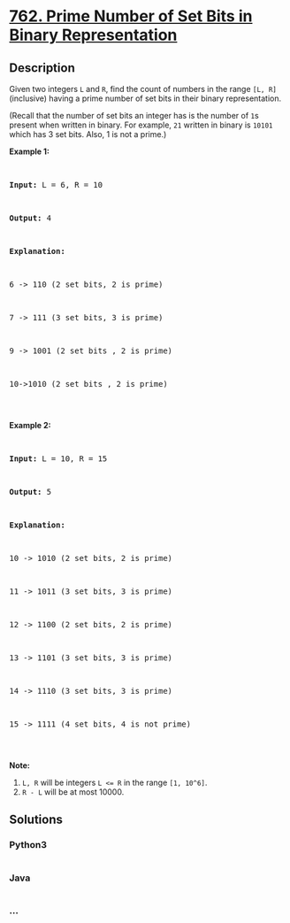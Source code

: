# [762. Prime Number of Set Bits in Binary Representation](https://leetcode.com/problems/prime-number-of-set-bits-in-binary-representation)

## Description
<p>

Given two integers <code>L</code> and <code>R</code>, find the count of numbers in the range <code>[L, R]</code> (inclusive) having a prime number of set bits in their binary representation.

</p><p>

(Recall that the number of set bits an integer has is the number of <code>1</code>s present when written in binary.  For example, <code>21</code> written in binary is <code>10101</code> which has 3 set bits.  Also, 1 is not a prime.)

</p><p>



<p><b>Example 1:</b><br /><pre>

<b>Input:</b> L = 6, R = 10

<b>Output:</b> 4

<b>Explanation:</b>

6 -> 110 (2 set bits, 2 is prime)

7 -> 111 (3 set bits, 3 is prime)

9 -> 1001 (2 set bits , 2 is prime)

10->1010 (2 set bits , 2 is prime)

</pre></p>



<p><b>Example 2:</b><br /><pre>

<b>Input:</b> L = 10, R = 15

<b>Output:</b> 5

<b>Explanation:</b>

10 -> 1010 (2 set bits, 2 is prime)

11 -> 1011 (3 set bits, 3 is prime)

12 -> 1100 (2 set bits, 2 is prime)

13 -> 1101 (3 set bits, 3 is prime)

14 -> 1110 (3 set bits, 3 is prime)

15 -> 1111 (4 set bits, 4 is not prime)

</pre></p>



<p><b>Note:</b><br><ol>

<li><code>L, R</code> will be integers <code>L <= R</code> in the range <code>[1, 10^6]</code>.</li>

<li><code>R - L</code> will be at most 10000.</li>

</ol></p>


## Solutions


<!-- tabs:start -->

### **Python3**

```python

```

### **Java**

```java

```

### **...**
```

```

<!-- tabs:end -->